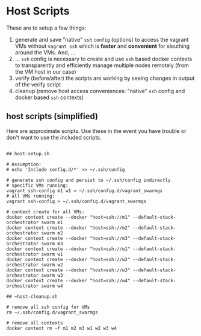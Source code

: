 # Host Scripts

These are to setup a few things:
1. generate and save "native" `ssh` `config` (options) to access the vagrant VMs without `vagrant ssh` which is **faster** and **convenient** for sleuthing around the VMs. And, ...
2. ... `ssh` config is necessary to create and use `ssh` based docker contexts to transparently and efficiently manage multiple nodes remotely (from the VM host in our case)
3. verify (before/after) the scripts are working by seeing changes in output of the verify script
4. cleanup (remove host access conveniences: "native" `ssh` config and docker based `ssh` contexts)

## host scripts (simplified)

Here are approximate scripts. Use these in the event you have trouble or don't want to use the included scripts. 

```shell

## host-setup.sh

# Assumption:
# echo 'Include config.d/*' >> ~/.ssh/config

# generate ssh config and persist to ~/.ssh/config indirectly
# specific VMs running:
vagrant ssh-config m1 w1 > ~/.ssh/config.d/vagrant_swarmgs
# all VMs running:
vagrant ssh-config > ~/.ssh/config.d/vagrant_swarmgs

# context create for all VMs:
docker context create --docker "host=ssh://m1" --default-stack-orchestrator swarm m1
docker context create --docker "host=ssh://m2" --default-stack-orchestrator swarm m2
docker context create --docker "host=ssh://m3" --default-stack-orchestrator swarm m3
docker context create --docker "host=ssh://w1" --default-stack-orchestrator swarm w1
docker context create --docker "host=ssh://w2" --default-stack-orchestrator swarm w2
docker context create --docker "host=ssh://w3" --default-stack-orchestrator swarm w3
docker context create --docker "host=ssh://w4" --default-stack-orchestrator swarm w4

## ~host-cleanup.sh

# remove all ssh config for VMs
rm ~/.ssh/config.d/vagrant_swarmgs 

# remove all contexts
docker context rm -f m1 m2 m3 w1 w2 w3 w4

```

